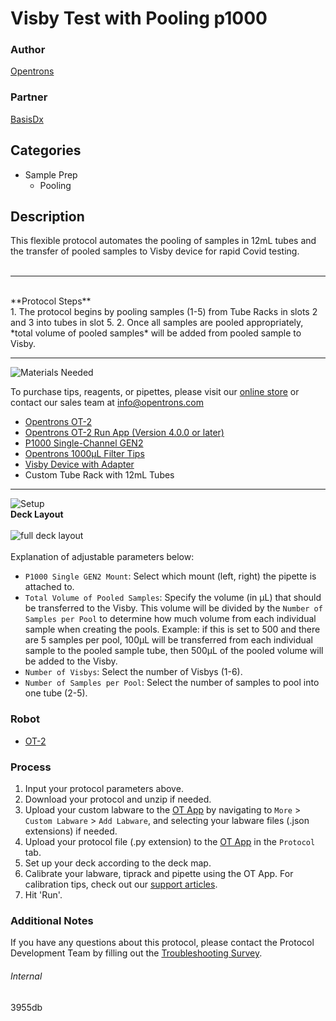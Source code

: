 # Visby Test with Pooling p1000

### Author
[Opentrons](https://opentrons.com/)

### Partner
[BasisDx](https://www.basisdx.org/)

## Categories
* Sample Prep
	* Pooling

## Description
This flexible protocol automates the pooling of samples in 12mL tubes and the transfer of pooled samples to Visby device for rapid Covid testing.</br>
</br>

---
</br>
**Protocol Steps**</br>
1. The protocol begins by pooling samples (1-5) from Tube Racks in slots 2 and 3 into tubes in slot 5.
2. Once all samples are pooled appropriately, *total volume of pooled samples* will be added from pooled sample to Visby.

---
![Materials Needed](https://s3.amazonaws.com/opentrons-protocol-library-website/custom-README-images/001-General+Headings/materials.png)

To purchase tips, reagents, or pipettes, please visit our [online store](https://shop.opentrons.com/) or contact our sales team at [info@opentrons.com](mailto:info@opentrons.com)

* [Opentrons OT-2](https://shop.opentrons.com/collections/ot-2-robot/products/ot-2)
* [Opentrons OT-2 Run App (Version 4.0.0 or later)](https://opentrons.com/ot-app/)
* [P1000 Single-Channel GEN2](https://shop.opentrons.com/collections/ot-2-pipettes/products/single-channel-electronic-pipette)
* [Opentrons 1000µL Filter Tips](https://shop.opentrons.com/collections/opentrons-tips/products/opentrons-1000ul-filter-tips)
* [Visby Device with Adapter](https://www.visbymedical.com/covid-19-test/)
* Custom Tube Rack with 12mL Tubes

---
![Setup](https://s3.amazonaws.com/opentrons-protocol-library-website/custom-README-images/001-General+Headings/Setup.png)
</br>
**Deck Layout**</br>
</br>
![full deck layout](https://opentrons-protocol-library-website.s3.amazonaws.com/custom-README-images/3955db/Visby+OT2+Maximum.png)
</br>
</br>
Explanation of adjustable parameters below:
* `P1000 Single GEN2 Mount`: Select which mount (left, right) the pipette is attached to.
* `Total Volume of Pooled Samples`: Specify the volume (in µL) that should be transferred to the Visby. This volume will be divided by the `Number of Samples per Pool` to determine how much volume from each individual sample when creating the pools. Example: if this is set to 500 and there are 5 samples per pool, 100µL will be transferred from each individual sample to the pooled sample tube, then 500µL of the pooled volume will be added to the Visby.
* `Number of Visbys`: Select the number of Visbys (1-6).
* `Number of Samples per Pool`: Select the number of samples to pool into one tube (2-5).


### Robot
* [OT-2](https://opentrons.com/ot-2)

### Process
1. Input your protocol parameters above.
2. Download your protocol and unzip if needed.
3. Upload your custom labware to the [OT App](https://opentrons.com/ot-app) by navigating to `More` > `Custom Labware` > `Add Labware`, and selecting your labware files (.json extensions) if needed.
4. Upload your protocol file (.py extension) to the [OT App](https://opentrons.com/ot-app) in the `Protocol` tab.
5. Set up your deck according to the deck map.
6. Calibrate your labware, tiprack and pipette using the OT App. For calibration tips, check out our [support articles](https://support.opentrons.com/en/collections/1559720-guide-for-getting-started-with-the-ot-2).
7. Hit 'Run'.

### Additional Notes
If you have any questions about this protocol, please contact the Protocol Development Team by filling out the [Troubleshooting Survey](https://protocol-troubleshooting.paperform.co/).

###### Internal
3955db
